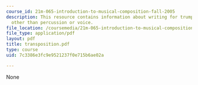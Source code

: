 ```yaml
---
course_id: 21m-065-introduction-to-musical-composition-fall-2005
description: This resource contains information about writing for trumpet with anything
  other than percussion or voice.
file_location: /coursemedia/21m-065-introduction-to-musical-composition-fall-2005/7c3386e3fc9e9521237f0e715b6ae02a_transposition.pdf
file_type: application/pdf
layout: pdf
title: transposition.pdf
type: course
uid: 7c3386e3fc9e9521237f0e715b6ae02a

---
```

None